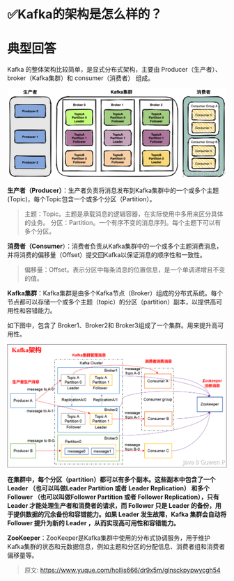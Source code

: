 # ✅Kafka的架构是怎么样的？


# 典型回答

Kafka 的整体架构比较简单，是显式分布式架构，主要由 Producer（生产者）、broker（Kafka集群）和 consumer（消费者） 组成。

![image.png](./img/3rTTvqpnJDW9Wvjp/1678605104660-374d09d6-5ac2-49cf-920d-3474f11275f6-038486.png)

**生产者（Producer）**：生产者负责将消息发布到Kafka集群中的一个或多个主题(Topic)，每个Topic包含一个或多个分区（Partition）。

> 主题：Topic。主题是承载消息的逻辑容器，在实际使用中多用来区分具体的业务。
> 分区：Partition。一个有序不变的消息序列。每个主题下可以有多个分区。


**消费者（Consumer**）：消费者负责从Kafka集群中的一个或多个主题消费消息，并将消费的偏移量（Offset）提交回Kafka以保证消息的顺序性和一致性。

> 偏移量：Offset。表示分区中每条消息的位置信息，是一个单调递增且不变的值。


**Kafka集群**：Kafka集群是由多个Kafka节点（Broker）组成的分布式系统。每个节点都可以存储一个或多个主题（topic）的分区（partition）副本，以提供高可用性和容错能力。

如下图中，包含了 Broker1、Broker2和 Broker3组成了一个集群。用来提升高可用性。

![1678605349958-073cfb91-5e7c-49c2-bc64-d7b0091a863a.png](./img/3rTTvqpnJDW9Wvjp/1678605349958-073cfb91-5e7c-49c2-bc64-d7b0091a863a-567318.png)

**在集群中，每个分区（partition）都可以有多个副本。这些副本中包含了一个 Leader （也可以叫做Leader Partition 或者 Leader Replication） 和多个 Follower （也可以叫做Follower Partition 或者 Follower Replication），只有 Leader 才能处理生产者和消费者的请求，而 Follower  只是 Leader  的备份，用于提供数据的冗余备份和容错能力。如果 Leader  发生故障，Kafka 集群会自动将 Follower  提升为新的 Leader ，从而实现高可用性和容错能力。**

**ZooKeeper**：ZooKeeper是Kafka集群中使用的分布式协调服务，用于维护Kafka集群的状态和元数据信息，例如主题和分区的分配信息、消费者组和消费者偏移量等。


> 原文: <https://www.yuque.com/hollis666/dr9x5m/glnsckpypwycgh54>